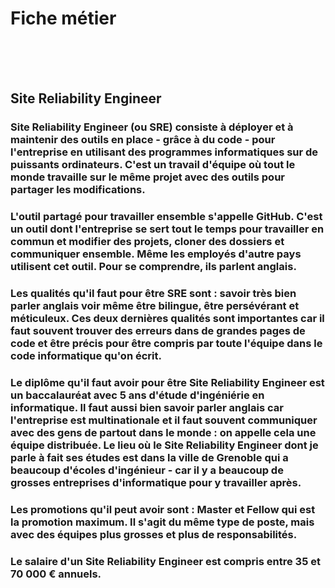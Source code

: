 # Fiche métier
<br>
<br>
<br>


 ## Site Reliability Engineer









 ### Site Reliability Engineer (ou SRE) consiste à déployer et à maintenir des outils en place - grâce à du code - pour l'entreprise en utilisant des programmes informatiques sur de puissants ordinateurs. C'est un travail d'équipe où tout le monde travaille sur le même projet avec des outils pour partager les modifications.
  
 ### L'outil partagé pour travailler ensemble s'appelle GitHub. C'est un outil dont l'entreprise se sert tout le temps pour travailler en commun et modifier des projets, cloner des dossiers et communiquer ensemble. Même les employés d'autre pays utilisent cet outil. Pour se comprendre, ils parlent anglais.

 ### Les qualités qu'il faut pour être SRE sont : savoir très bien parler anglais voir même être bilingue, être persévérant et méticuleux. Ces deux dernières qualités sont importantes car il faut souvent trouver des erreurs dans de grandes pages de code et être précis pour être compris par toute l'équipe dans le code informatique qu'on écrit.

 ### Le diplôme qu'il faut avoir pour être Site Reliability Engineer est un baccalauréat avec 5 ans d'étude d'ingéniérie en informatique. Il faut aussi bien savoir parler anglais car l'entreprise est multinationale et il faut souvent communiquer avec des gens de partout dans le monde : on appelle cela une équipe distribuée. Le lieu où le Site Reliability Engineer dont je parle à fait ses études est dans la ville de Grenoble qui a beaucoup d'écoles d'ingénieur - car il y a beaucoup de grosses entreprises d'informatique pour y travailler après. 

### Les promotions qu'il peut avoir sont : Master et Fellow qui est la promotion maximum. Il s'agit du même type de poste, mais avec des équipes plus grosses et plus de responsabilités.  

### Le salaire d'un Site Reliability Engineer est compris entre 35 et 70 000 € annuels. 














